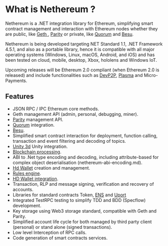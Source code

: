 # What is Nethereum ?

Nethereum is a .NET integration library for Ethereum, simplifying smart contract management and interaction with Ethereum nodes whether they are public, like [ Geth ](https://geth.ethereum.org/), [Parity](https://www.parity.io/) or private, like [Quorum](https://www.jpmorgan.com/global/Quorum) and [Besu](https://besu.hyperledger.org/en/stable/).

Nethereum is being developed targeting NET Standard 1.1, .NET Framework 4.5.1, and also as a portable library, hence it is compatible with all major operating systems (Windows, Linux, macOS, Android, and iOS) and has been tested on cloud, mobile, desktop, Xbox, hololens and Windows IoT.

Upcoming releases will be Ethereum 2.0 compliant (when Ethereum 2.0 is released) and include functionalities such as [DevP2P](https://github.com/ethereum/devp2p), [Plasma](https://plasma.io/plasma.pdf) and Micro-Payments.

## Features

* JSON RPC / IPC Ethereum core methods.
* Geth management API (admin, personal, debugging, miner).
* [Parity](https://www.parity.io/) management API.
* [Quorum](nethereum-azure-quorum.md) integration.
* [Besu](https://besu.hyperledger.org/en/stable/).
* Simplified smart contract interaction for deployment, function calling, transaction and event filtering and decoding of topics.
* [Unity 3d](unity3d-introduction.md) Unity integration.
* [Blockchain processing](nethereum-block-processing-detail.md).  
* ABI to .Net type encoding and decoding, including attribute-based for complex object deserialisation (nethereum-abi-encoding.md).
* [Hd Wallet](nethereum-managing-hdwallets.md) creation and management.
* [Rules engine](wonka.md).
* [HD Wallet integration](nethereum-managing-hdwallets.md).
* Transaction, RLP and message signing, verification and recovery of accounts.
* Libraries for standard contracts Token, [ENS](https://ens.domains/) and [Uport](https://www.uport.me/)
* Integrated TestRPC testing to simplify TDD and BDD (Specflow) development.
* Key storage using Web3 storage standard, compatible with Geth and Parity.
* Simplified account life cycle for both managed by third party client (personal) or stand alone (signed transactions).
* Low level Interception of RPC calls.
* Code generation of smart contracts services.
